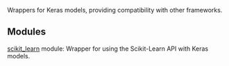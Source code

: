 
Wrappers for Keras models, providing compatibility with other frameworks.
## Modules
[scikit_learn](https://www.tensorflow.org/api_docs/python/tf/keras/wrappers/scikit_learn) module: Wrapper for using the Scikit-Learn API with Keras models.

